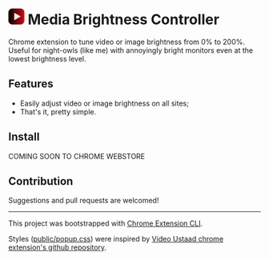 # ![Media Brightness Controller Icon](public/icons/icon_32.png) Media Brightness Controller

Chrome extension to tune video or image brightness from 0% to 200%.
Useful for night-owls (like me) with annoyingly bright monitors even at the lowest brightness level.

## Features

- Easily adjust video or image brightness on all sites;
- That's it, pretty simple.

## Install

COMING SOON TO CHROME WEBSTORE

<!-- [**Chrome** extension]() -->

## Contribution

Suggestions and pull requests are welcomed!

---

This project was bootstrapped with [Chrome Extension CLI](https://github.com/dutiyesh/chrome-extension-cli).

Styles ([public/popup.css](public/popup.css)) were inspired by [Video Ustaad chrome extension's github repository](https://github.com/prakarshs/Video-Ustaad).
